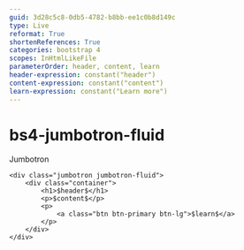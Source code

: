```yaml
---
guid: 3d28c5c8-0db5-4782-b8bb-ee1c0b8d149c
type: Live
reformat: True
shortenReferences: True
categories: bootstrap 4
scopes: InHtmlLikeFile
parameterOrder: header, content, learn
header-expression: constant("header")
content-expression: constant("content")
learn-expression: constant("Learn more")
---
```


# bs4-jumbotron-fluid

Jumbotron

```
<div class="jumbotron jumbotron-fluid">
    <div class="container">
        <h1>$header$</h1>
        <p>$content$</p>
        <p>
            <a class="btn btn-primary btn-lg">$learn$</a>
        </p>
    </div>
</div>
```

